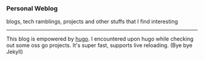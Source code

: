 ### Personal Weblog

blogs, tech ramblings, projects and other stuffs that I find interesting

---

This blog is empowered by [hugo](https://gohugo.io/). I encountered upon hugo while checking out some oss go projects. It's super fast, supports live reloading. (Bye bye Jekyll)

